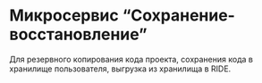 # Микросервис “Сохранение-восстановление”

Для резервного копирования кода проекта,
сохранения кода в хранилище пользователя,
выгрузка из хранилища в RIDE.
